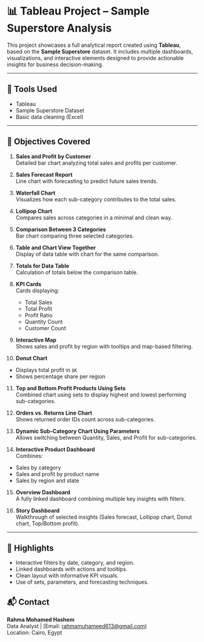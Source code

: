 # 📊 Tableau Project – Sample Superstore Analysis

This project showcases a full analytical report created using **Tableau**, based on the **Sample Superstore** dataset. It includes multiple dashboards, visualizations, and interactive elements designed to provide actionable insights for business decision-making.

---

## 🧰 Tools Used
- Tableau
- Sample Superstore Dataset
- Basic data cleaning (Excel)

---

## 📌 Objectives Covered

1. **Sales and Profit by Customer**  
   Detailed bar chart analyzing total sales and profits per customer.

2. **Sales Forecast Report**  
   Line chart with forecasting to predict future sales trends.

3. **Waterfall Chart**  
   Visualizes how each sub-category contributes to the total sales.

4. **Lollipop Chart**  
   Compares sales across categories in a minimal and clean way.

5. **Comparison Between 3 Categories**  
   Bar chart comparing three selected categories.

6. **Table and Chart View Together**  
   Display of data table with chart for the same comparison.

7. **Totals for Data Table**  
   Calculation of totals below the comparison table.

8. **KPI Cards**  
   Cards displaying:  
   - Total Sales  
   - Total Profit  
   - Profit Ratio  
   - Quantity Count  
   - Customer Count

9. **Interactive Map**  
   Shows sales and profit by region with tooltips and map-based filtering.

10. **Donut Chart**  
   - Displays total profit in `$K`  
   - Shows percentage share per region

11. **Top and Bottom Profit Products Using Sets**  
   Combined chart using sets to display highest and lowest performing sub-categories.

12. **Orders vs. Returns Line Chart**  
   Shows returned order IDs count across sub-categories.

13. **Dynamic Sub-Category Chart Using Parameters**  
   Allows switching between Quantity, Sales, and Profit for sub-categories.

14. **Interactive Product Dashboard**  
   Combines:
   - Sales by category  
   - Sales and profit by product name  
   - Sales by region and state

15. **Overview Dashboard**  
   A fully linked dashboard combining multiple key insights with filters.

16. **Story Dashboard**  
   Walkthrough of selected insights (Sales forecast, Lollipop chart, Donut chart, Top/Bottom profit).

---

## 🎯 Highlights
- Interactive filters by date, category, and region.
- Linked dashboards with actions and tooltips.
- Clean layout with informative KPI visuals.
- Use of sets, parameters, and forecasting techniques.


## 📬 Contact
**Rahma Mohamed Hashem**  
Data Analyst | [Email: rahmamuhameed613@gmail.com)  
Location: Cairo, Egypt  
